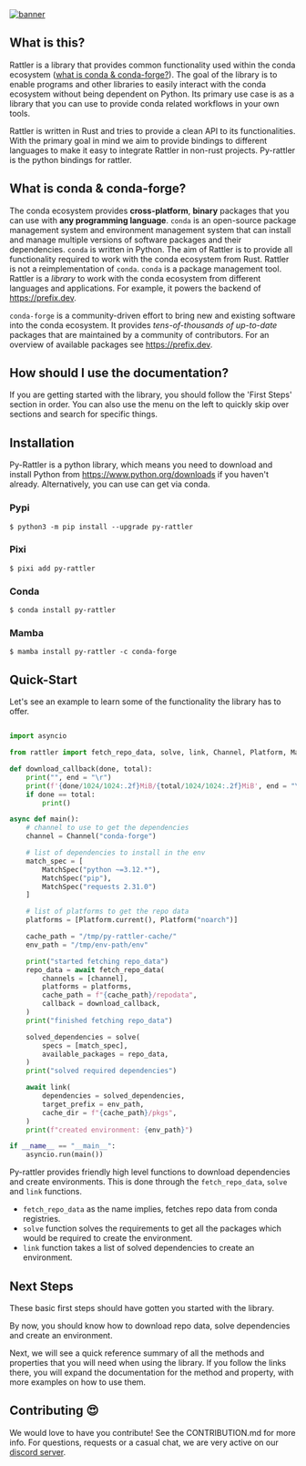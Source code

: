 <a href="https://github.com/mamba-org/rattler/">
    <picture>
      <source srcset="https://github.com/mamba-org/rattler/assets/4995967/8f5a9786-f75c-4b55-8043-69c551b22459" type="image/webp">
      <source srcset="https://github.com/mamba-org/rattler/assets/4995967/7bb44c97-e77a-452f-9a00-431b7c89e136" type="image/png">
      <img src="https://github.com/mamba-org/rattler/assets/4995967/7bb44c97-e77a-452f-9a00-431b7c89e136" alt="banner">
    </picture>
</a>

## What is this?

Rattler is a library that provides common functionality used within the conda ecosystem ([what is conda & conda-forge?](#what-is-conda--conda-forge)).
The goal of the library is to enable programs and other libraries to easily interact with the conda ecosystem without being dependent on Python.
Its primary use case is as a library that you can use to provide conda related workflows in your own tools.

Rattler is written in Rust and tries to provide a clean API to its functionalities.
With the primary goal in mind we aim to provide bindings to different languages to make it easy to integrate Rattler in non-rust projects.
Py-rattler is the python bindings for rattler.

## What is conda & conda-forge?

The conda ecosystem provides **cross-platform**, **binary** packages that you can use with **any programming language**.
`conda` is an open-source package management system and environment management system that can install and manage multiple versions of software packages and their dependencies.
`conda` is written in Python.
The aim of Rattler is to provide all functionality required to work with the conda ecosystem from Rust.
Rattler is not a reimplementation of `conda`.
`conda` is a package management tool.
Rattler is a _library_ to work with the conda ecosystem from different languages and applications.
For example, it powers the backend of https://prefix.dev.

`conda-forge` is a community-driven effort to bring new and existing software into the conda ecosystem.
It provides _tens-of-thousands of up-to-date_ packages that are maintained by a community of contributors.
For an overview of available packages see https://prefix.dev.

## How should I use the documentation?

If you are getting started with the library, you should follow the 'First Steps' section in order.
You can also use the menu on the left to quickly skip over sections and search for specific things.

## Installation

Py-Rattler is a python library, which means you need to download and install Python from https://www.python.org/downloads
if you haven't already. Alternatively, you can use can get via conda.

### Pypi

```shell
$ python3 -m pip install --upgrade py-rattler
```

### Pixi

```shell
$ pixi add py-rattler
```

### Conda

```shell
$ conda install py-rattler
```

### Mamba

```shell
$ mamba install py-rattler -c conda-forge
```

## Quick-Start

Let's see an example to learn some of the functionality the library has to offer.

```python

import asyncio

from rattler import fetch_repo_data, solve, link, Channel, Platform, MatchSpec, VirtualPackage

def download_callback(done, total):
    print("", end = "\r")
    print(f'{done/1024/1024:.2f}MiB/{total/1024/1024:.2f}MiB', end = "\r")
    if done == total:
        print()

async def main():
    # channel to use to get the dependencies
    channel = Channel("conda-forge")

    # list of dependencies to install in the env
    match_spec = [
        MatchSpec("python ~=3.12.*"),
        MatchSpec("pip"),
        MatchSpec("requests 2.31.0")
    ]

    # list of platforms to get the repo data
    platforms = [Platform.current(), Platform("noarch")]

    cache_path = "/tmp/py-rattler-cache/"
    env_path = "/tmp/env-path/env"

    print("started fetching repo_data")
    repo_data = await fetch_repo_data(
        channels = [channel],
        platforms = platforms,
        cache_path = f"{cache_path}/repodata",
        callback = download_callback,
    )
    print("finished fetching repo_data")

    solved_dependencies = solve(
        specs = [match_spec],
        available_packages = repo_data,
    )
    print("solved required dependencies")

    await link(
        dependencies = solved_dependencies,
        target_prefix = env_path,
        cache_dir = f"{cache_path}/pkgs",
    )
    print(f"created environment: {env_path}")

if __name__ == "__main__":
    asyncio.run(main())

```

Py-rattler provides friendly high level functions to download
dependencies and create environments. This is done through the
`fetch_repo_data`, `solve` and `link` functions.

- `fetch_repo_data` as the name implies, fetches repo data from conda registries.
- `solve` function solves the requirements to get all the packages
  which would be required to create the environment.
- `link` function takes a list of solved dependencies to create an
  environment.

## Next Steps

These basic first steps should have gotten you started with the library.

By now, you should know how to download repo data, solve dependencies and create an
environment.

Next, we will see a quick reference summary of all the methods and properties that you will need when using the library. If you follow the links there, you will expand the documentation for the method and property, with more examples on how to use them.

## Contributing 😍

We would love to have you contribute!
See the CONTRIBUTION.md for more info. For questions, requests or a casual chat, we are very active on our [discord server](https://discord.gg/kKV8ZxyzY4).

